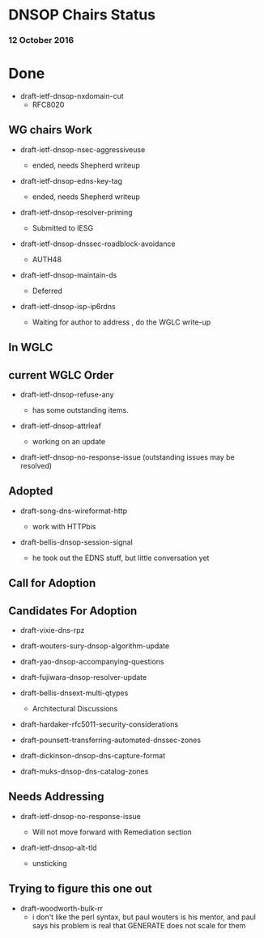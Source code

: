 # DNSOP Chairs Status
### 12 October 2016

# Done 
* draft-ietf-dnsop-nxdomain-cut
    - RFC8020
    
## WG chairs Work

* draft-ietf-dnsop-nsec-aggressiveuse
    - ended, needs Shepherd writeup

* draft-ietf-dnsop-edns-key-tag
    - ended, needs Shepherd writeup

* draft-ietf-dnsop-resolver-priming
    - Submitted to IESG

* draft-ietf-dnsop-dnssec-roadblock-avoidance
    - AUTH48
     
* draft-ietf-dnsop-maintain-ds
    - Deferred

* draft-ietf-dnsop-isp-ip6rdns
    - Waiting for author to address , do the WGLC write-up
      
## In WGLC
    
## current WGLC Order
  
* draft-ietf-dnsop-refuse-any
    - has some outstanding items. 

* draft-ietf-dnsop-attrleaf
    - working on an update

* draft-ietf-dnsop-no-response-issue
    (outstanding issues may be resolved)
    
## Adopted

* draft-song-dns-wireformat-http
    - work with HTTPbis
    
* draft-bellis-dnsop-session-signal
    - he took out the EDNS stuff, but little conversation yet

## Call for Adoption

## Candidates For Adoption

* draft-vixie-dns-rpz
 
* draft-wouters-sury-dnsop-algorithm-update

* draft-yao-dnsop-accompanying-questions

* draft-fujiwara-dnsop-resolver-update
 
* draft-bellis-dnsext-multi-qtypes
    -  Architectural Discussions

* draft-hardaker-rfc5011-security-considerations

* draft-pounsett-transferring-automated-dnssec-zones

* draft-dickinson-dnsop-dns-capture-format

* draft-muks-dnsop-dns-catalog-zones

## Needs Addressing

* draft-ietf-dnsop-no-response-issue
    - Will not move forward with Remediation section

* draft-ietf-dnsop-alt-tld
    - unsticking
      
## Trying to figure this one out

* draft-woodworth-bulk-rr
    - i don't like the perl syntax, but paul wouters is his mentor, and paul says his problem is real that GENERATE does not scale for them
